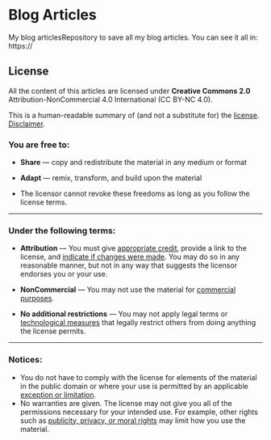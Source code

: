 # Blog Articles
My blog articlesRepository to save all my blog articles.
You can see it all in: https://

## License
All the content of this articles are licensed under **Creative Commons 2.0**  Attribution-NonCommercial 4.0 International  (CC BY-NC 4.0).

This is a human-readable summary of (and not a substitute for) the  [license](https://creativecommons.org/licenses/by-nc/4.0/legalcode). [Disclaimer](https://creativecommons.org/licenses/by-nc/4.0/#).

### You are free to:

-   **Share**  — copy and redistribute the material in any medium or format
-   **Adapt**  — remix, transform, and build upon the material

-   The licensor cannot revoke these freedoms as long as you follow the license terms.

----------

### Under the following terms:

-   **Attribution**  —  You must give  [appropriate credit](https://creativecommons.org/licenses/by-nc/4.0/#), provide a link to the license, and  [indicate if changes were made](https://creativecommons.org/licenses/by-nc/4.0/#). You may do so in any reasonable manner, but not in any way that suggests the licensor endorses you or your use.
    
-   **NonCommercial**  — You may not use the material for  [commercial purposes](https://creativecommons.org/licenses/by-nc/4.0/#).
    

-   **No additional restrictions**  — You may not apply legal terms or  [technological measures](https://creativecommons.org/licenses/by-nc/4.0/#)  that legally restrict others from doing anything the license permits.

----------

### Notices:

-   You do not have to comply with the license for elements of the material in the public domain or where your use is permitted by an applicable  [exception or limitation](https://creativecommons.org/licenses/by-nc/4.0/#).
-   No warranties are given. The license may not give you all of the permissions necessary for your intended use. For example, other rights such as  [publicity, privacy, or moral rights](https://creativecommons.org/licenses/by-nc/4.0/#)  may limit how you use the material.
<!--stackedit_data:
eyJoaXN0b3J5IjpbLTE4MTE1Mzg2NzJdfQ==
-->